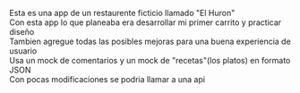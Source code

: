 Esta es una app de un restaurente ficticio llamado "El Huron" <br /> 
Con esta app lo que planeaba era desarrollar mi primer carrito y practicar diseño <br /> 
Tambien agregue todas las posibles mejoras para una buena experiencia de usuario <br /> 
Usa un mock de comentarios y un mock de "recetas"(los platos) en formato JSON <br /> 
Con pocas modificaciones se podria llamar a una api <br /> 